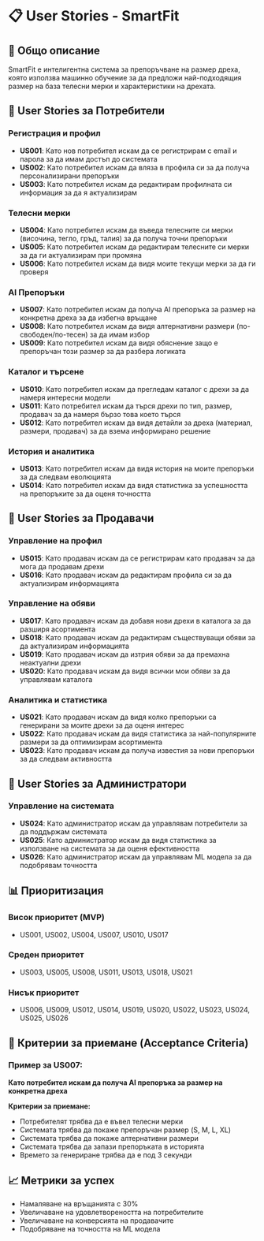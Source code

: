 # 📋 User Stories - SmartFit

## 🎯 Общо описание

SmartFit е интелигентна система за препоръчване на размер дреха, която използва машинно обучение за да предложи най-подходящия размер на база телесни мерки и характеристики на дрехата.

## 👤 User Stories за Потребители

### Регистрация и профил

- **US001**: Като нов потребител искам да се регистрирам с email и парола за да имам достъп до системата
- **US002**: Като потребител искам да вляза в профила си за да получа персонализирани препоръки
- **US003**: Като потребител искам да редактирам профилната си информация за да я актуализирам

### Телесни мерки

- **US004**: Като потребител искам да въведа телесните си мерки (височина, тегло, гръд, талия) за да получа точни препоръки
- **US005**: Като потребител искам да редактирам телесните си мерки за да ги актуализирам при промяна
- **US006**: Като потребител искам да видя моите текущи мерки за да ги проверя

### AI Препоръки

- **US007**: Като потребител искам да получа AI препоръка за размер на конкретна дреха за да избегна връщане
- **US008**: Като потребител искам да видя алтернативни размери (по-свободен/по-тесен) за да имам избор
- **US009**: Като потребител искам да видя обяснение защо е препоръчан този размер за да разбера логиката

### Каталог и търсене

- **US010**: Като потребител искам да прегледам каталог с дрехи за да намеря интересни модели
- **US011**: Като потребител искам да търся дрехи по тип, размер, продавач за да намеря бързо това което търся
- **US012**: Като потребител искам да видя детайли за дреха (материал, размери, продавач) за да взема информирано решение

### История и аналитика

- **US013**: Като потребител искам да видя история на моите препоръки за да следвам еволюцията
- **US014**: Като потребител искам да видя статистика за успешността на препоръките за да оценя точността

## 🧵 User Stories за Продавачи

### Управление на профил

- **US015**: Като продавач искам да се регистрирам като продавач за да мога да продавам дрехи
- **US016**: Като продавач искам да редактирам профила си за да актуализирам информацията

### Управление на обяви

- **US017**: Като продавач искам да добавя нови дрехи в каталога за да разширя асортимента
- **US018**: Като продавач искам да редактирам съществуващи обяви за да актуализирам информацията
- **US019**: Като продавач искам да изтрия обяви за да премахна неактуални дрехи
- **US020**: Като продавач искам да видя всички мои обяви за да управлявам каталога

### Аналитика и статистика

- **US021**: Като продавач искам да видя колко препоръки са генерирани за моите дрехи за да оценя интерес
- **US022**: Като продавач искам да видя статистика за най-популярните размери за да оптимизирам асортимента
- **US023**: Като продавач искам да получа известия за нови препоръки за да следвам активността

## 🔧 User Stories за Администратори

### Управление на системата

- **US024**: Като администратор искам да управлявам потребители за да поддържам системата
- **US025**: Като администратор искам да видя статистика за използване на системата за да оценя ефективността
- **US026**: Като администратор искам да управлявам ML модела за да подобрявам точността

## 📊 Приоритизация

### Висок приоритет (MVP)

- US001, US002, US004, US007, US010, US017

### Среден приоритет

- US003, US005, US008, US011, US013, US018, US021

### Нисък приоритет

- US006, US009, US012, US014, US019, US020, US022, US023, US024, US025, US026

## 🎯 Критерии за приемане (Acceptance Criteria)

### Пример за US007:

**Като потребител искам да получа AI препоръка за размер на конкретна дреха**

**Критерии за приемане:**

- Потребителят трябва да е въвел телесни мерки
- Системата трябва да покаже препоръчан размер (S, M, L, XL)
- Системата трябва да покаже алтернативни размери
- Системата трябва да запази препоръката в историята
- Времето за генериране трябва да е под 3 секунди

## 📈 Метрики за успех

- Намаляване на връщанията с 30%
- Увеличаване на удовлетвореността на потребителите
- Увеличаване на конверсията на продавачите
- Подобряване на точността на ML модела
